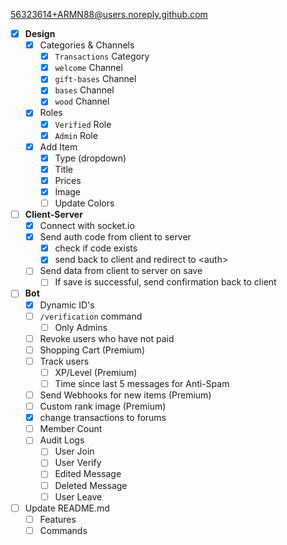 56323614+ARMN88@users.noreply.github.com

- [x] **Design**
  - [x] Categories & Channels
      - [x] `Transactions` Category
      - [x] `welcome` Channel
      - [x] `gift-bases` Channel
      - [x] `bases` Channel
      - [x] `wood` Channel
  - [x] Roles
      - [x] `Verified` Role
      - [x] `Admin` Role
  - [x] Add Item
      - [x] Type (dropdown)
      - [x] Title
      - [x] Prices
      - [x] Image
      - [ ] Update Colors
- [ ] **Client-Server**
  - [x] Connect with socket.io
  - [x] Send auth code from client to server
      - [x] check if code exists
      - [x] send back to client and redirect to \<auth\>
  - [ ] Send data from client to server on save
    - [ ] If save is successful, send confirmation back to client
- [ ] **Bot**
  - [x] Dynamic ID's
  - [ ] `/verification` command
    - [ ] Only Admins
  - [ ] Revoke users who have not paid
  - [ ] Shopping Cart (Premium)
  - [ ] Track users
    - [ ] XP/Level (Premium)
    - [ ] Time since last 5 messages for Anti-Spam
  - [ ] Send Webhooks for new items (Premium)
  - [ ] Custom rank image (Premium)
  - [x] change transactions to forums
  - [ ] Member Count
  - [ ] Audit Logs
    - [ ] User Join
    - [ ] User Verify
    - [ ] Edited Message
    - [ ] Deleted Message
    - [ ] User Leave
- [ ] Update README.md
  - [ ] Features
  - [ ] Commands